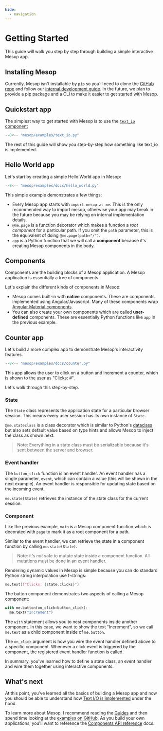 ```yaml
---
hide:
  - navigation
---
```


# Getting Started

This guide will walk you step by step through building a simple interactive Mesop app.

## Installing Mesop

Currently, Mesop isn't installable by `pip` so you'll need to clone the [GitHub repo](https://github.com/google/mesop) and follow our [internal development guide](internal/development.md). In the future, we plan to provide a pip package and a CLI to make it easier to get started with Mesop.

## Quickstart app

The simplest way to get started with Mesop is to use the [`text_io` component](./components/text_io.md)

```python
--8<-- "mesop/examples/text_io.py"
```

The rest of this guide will show you step-by-step how something like text_io is implemented.

## Hello World app

Let's start by creating a simple Hello World app in Mesop:

```python
--8<-- "mesop/examples/docs/hello_world.py"
```

This simple example demonstrates a few things:

- Every Mesop app starts with `import mesop as me`. This is the only recommended way to import mesop, otherwise your app may break in the future because you may be relying on internal implementation details.
- `@me.page` is a function decorator which makes a function a _root component_ for a particular path. If you omit the `path` parameter, this is the equivalent of doing `@me.page(path="/")`.
- `app` is a Python function that we will call a __component__ because it's creating Mesop components in the body.

## Components

Components are the building blocks of a Mesop application. A Mesop application is essentially a tree of components.

Let's explain the different kinds of components in Mesop:

- Mesop comes built-in with __native__ components. These are components implemented using Angular/Javascript. Many of these components wrap [Angular Material components](https://material.angular.io/components/).
- You can also create your own components which are called __user-defined__ components. These are essentially Python functions like `app` in the previous example.

## Counter app

Let's build a more complex app to demonstrate Mesop's interactivity features.

```python
--8<-- "mesop/examples/docs/counter.py"
```

This app allows the user to click on a button and increment a counter, which is shown to the user as "Clicks: #".

Let's walk through this step-by-step.

### State

The `State` class represents the application state for a particular browser session. This means every user session has its own instance of `State`.

`@me.stateclass` is a class decorator which is similar to Python's [dataclass](https://docs.python.org/3/library/dataclasses.html) but also sets default value based on type hints and allows Mesop to inject the class as shown next.

> Note: Everything in a state class must be serializable because it's sent between the server and browser.

### Event handler

The `button_click` function is an event handler. An event handler has a single parameter, `event`, which can contain a value (this will be shown in the next example). An event handler is responsible for updating state based on the incoming event.

`me.state(State)` retrieves the instance of the state class for the current session.

### Component

Like the previous example, `main` is a Mesop component function which is decorated with `page` to mark it as a root component for a path.

Similar to the event handler, we can retrieve the state in a component function by calling `me.state(State)`.

> Note: it's _not_ safe to mutate state inside a component function. All mutations must be done in an event handler.

Rendering dynamic values in Mesop is simple because you can do standard Python string interpolation use f-strings:

```python
me.text(f"Clicks: {state.clicks}")
```

The button component demonstrates two aspects of calling a Mesop component:

```python
with me.button(on_click=button_click):
  me.text("Increment")
```

The `with` statement allows you to nest components inside another component. In this case, we want to show the text "Increment", so we call `me.text` as a child component inside of `me.button`.

The `on_click` argument is how you wire the event handler defined above to a specific component. Whenever a click event is triggered by the component, the registered event handler function is called.

In summary, you've learned how to define a state class, an event handler and wire them together using interactive components.

## What's next

At this point, you've learned all the basics of building a Mesop app and now you should be able to understand how [Text I/O is implemented](https://github.com/google/mesop/blob/main/mesop/labs/io.py) under the hood.

To learn more about Mesop, I recommend reading the [Guides](./guides/components.md) and then spend time looking at the [examples on GitHub](https://github.com/google/mesop/tree/main/mesop/examples). As you build your own applications, you'll want to reference the [Components API reference](./components/button.md) docs.

